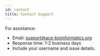 ```yaml
---
id: contact
title: Contact Support
---
```


For assistance:
- Email: [support@ace-bioinformatics.org](mailto:support@ace-bioinformatics.org)
- Response time: 1-2 business days
- Include your username and issue details.